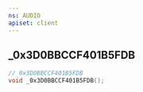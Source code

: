 ```yaml
---
ns: AUDIO
apiset: client
---
```

## _0x3D0BBCCF401B5FDB

```c
// 0x3D0BBCCF401B5FDB
void _0x3D0BBCCF401B5FDB();
```





